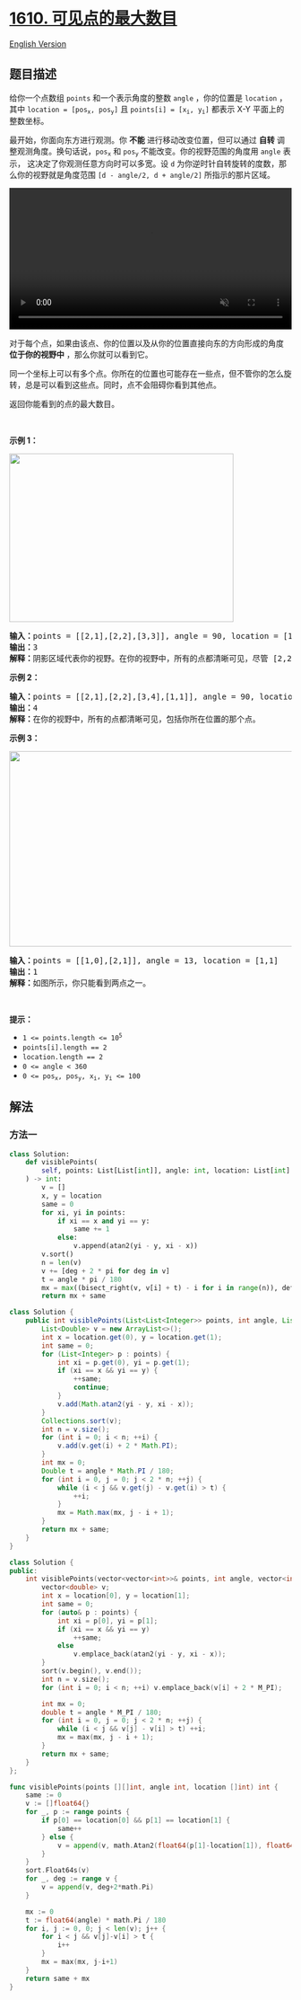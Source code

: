# [1610. 可见点的最大数目](https://leetcode.cn/problems/maximum-number-of-visible-points)

[English Version](/solution/1600-1699/1610.Maximum%20Number%20of%20Visible%20Points/README_EN.md)

<!-- tags:几何,数组,数学,排序,滑动窗口 -->

<!-- difficulty:困难 -->

## 题目描述

<!-- 这里写题目描述 -->

<p>给你一个点数组 <code>points</code> 和一个表示角度的整数 <code>angle</code> ，你的位置是 <code>location</code> ，其中 <code>location = [pos<sub>x</sub>, pos<sub>y</sub>]</code> 且 <code>points[i] = [x<sub>i</sub>, y<sub>i</sub>]</code> 都表示 X-Y 平面上的整数坐标。</p>

<p>最开始，你面向东方进行观测。你 <strong>不能</strong> 进行移动改变位置，但可以通过 <strong>自转</strong> 调整观测角度。换句话说，<code>pos<sub>x</sub></code> 和 <code>pos<sub>y</sub></code> 不能改变。你的视野范围的角度用 <code>angle</code> 表示， 这决定了你观测任意方向时可以多宽。设 <code>d</code> 为你逆时针自转旋转的度数，那么你的视野就是角度范围 <code>[d - angle/2, d + angle/2]</code> 所指示的那片区域。</p>

<video autoplay="" controls="" height="360" muted="" style="max-width:100%;height:auto;" width="750"><source src="https://fastly.jsdelivr.net/gh/doocs/leetcode@main/solution/1600-1699/1610.Maximum%20Number%20of%20Visible%20Points/images/angle.mp4" type="video/mp4" />Your browser does not support the video tag or this video format.</video>

<p>对于每个点，如果由该点、你的位置以及从你的位置直接向东的方向形成的角度 <strong>位于你的视野中</strong> ，那么你就可以看到它。</p>

<p>同一个坐标上可以有多个点。你所在的位置也可能存在一些点，但不管你的怎么旋转，总是可以看到这些点。同时，点不会阻碍你看到其他点。</p>

<p>返回你能看到的点的最大数目。</p>

<p> </p>

<p><strong>示例 1：</strong></p>

<p><img alt="" src="https://fastly.jsdelivr.net/gh/doocs/leetcode@main/solution/1600-1699/1610.Maximum%20Number%20of%20Visible%20Points/images/89a07e9b-00ab-4967-976a-c723b2aa8656.png" style="height: 300px; width: 400px;" /></p>

<pre>
<strong>输入：</strong>points = [[2,1],[2,2],[3,3]], angle = 90, location = [1,1]
<strong>输出：</strong>3
<strong>解释：</strong>阴影区域代表你的视野。在你的视野中，所有的点都清晰可见，尽管 [2,2] 和 [3,3]在同一条直线上，你仍然可以看到 [3,3] 。</pre>

<p><strong>示例 2：</strong></p>

<pre>
<strong>输入：</strong>points = [[2,1],[2,2],[3,4],[1,1]], angle = 90, location = [1,1]
<strong>输出：</strong>4
<strong>解释：</strong>在你的视野中，所有的点都清晰可见，包括你所在位置的那个点。</pre>

<p><strong>示例 3：</strong></p>

<p><img alt="" src="https://fastly.jsdelivr.net/gh/doocs/leetcode@main/solution/1600-1699/1610.Maximum%20Number%20of%20Visible%20Points/images/5010bfd3-86e6-465f-ac64-e9df941d2e49.png" style="height: 348px; width: 690px;" /></p>

<pre>
<strong>输入：</strong>points = [[1,0],[2,1]], angle = 13, location = [1,1]
<strong>输出：</strong>1
<strong>解释：</strong>如图所示，你只能看到两点之一。</pre>

<p> </p>

<p><strong>提示：</strong></p>

<ul>
	<li><code>1 <= points.length <= 10<sup>5</sup></code></li>
	<li><code>points[i].length == 2</code></li>
	<li><code>location.length == 2</code></li>
	<li><code>0 <= angle < 360</code></li>
	<li><code>0 <= pos<sub>x</sub>, pos<sub>y</sub>, x<sub>i</sub>, y<sub>i</sub> <= 100</code></li>
</ul>

## 解法

### 方法一

<!-- tabs:start -->

```python
class Solution:
    def visiblePoints(
        self, points: List[List[int]], angle: int, location: List[int]
    ) -> int:
        v = []
        x, y = location
        same = 0
        for xi, yi in points:
            if xi == x and yi == y:
                same += 1
            else:
                v.append(atan2(yi - y, xi - x))
        v.sort()
        n = len(v)
        v += [deg + 2 * pi for deg in v]
        t = angle * pi / 180
        mx = max((bisect_right(v, v[i] + t) - i for i in range(n)), default=0)
        return mx + same
```

```java
class Solution {
    public int visiblePoints(List<List<Integer>> points, int angle, List<Integer> location) {
        List<Double> v = new ArrayList<>();
        int x = location.get(0), y = location.get(1);
        int same = 0;
        for (List<Integer> p : points) {
            int xi = p.get(0), yi = p.get(1);
            if (xi == x && yi == y) {
                ++same;
                continue;
            }
            v.add(Math.atan2(yi - y, xi - x));
        }
        Collections.sort(v);
        int n = v.size();
        for (int i = 0; i < n; ++i) {
            v.add(v.get(i) + 2 * Math.PI);
        }
        int mx = 0;
        Double t = angle * Math.PI / 180;
        for (int i = 0, j = 0; j < 2 * n; ++j) {
            while (i < j && v.get(j) - v.get(i) > t) {
                ++i;
            }
            mx = Math.max(mx, j - i + 1);
        }
        return mx + same;
    }
}
```

```cpp
class Solution {
public:
    int visiblePoints(vector<vector<int>>& points, int angle, vector<int>& location) {
        vector<double> v;
        int x = location[0], y = location[1];
        int same = 0;
        for (auto& p : points) {
            int xi = p[0], yi = p[1];
            if (xi == x && yi == y)
                ++same;
            else
                v.emplace_back(atan2(yi - y, xi - x));
        }
        sort(v.begin(), v.end());
        int n = v.size();
        for (int i = 0; i < n; ++i) v.emplace_back(v[i] + 2 * M_PI);

        int mx = 0;
        double t = angle * M_PI / 180;
        for (int i = 0, j = 0; j < 2 * n; ++j) {
            while (i < j && v[j] - v[i] > t) ++i;
            mx = max(mx, j - i + 1);
        }
        return mx + same;
    }
};
```

```go
func visiblePoints(points [][]int, angle int, location []int) int {
	same := 0
	v := []float64{}
	for _, p := range points {
		if p[0] == location[0] && p[1] == location[1] {
			same++
		} else {
			v = append(v, math.Atan2(float64(p[1]-location[1]), float64(p[0]-location[0])))
		}
	}
	sort.Float64s(v)
	for _, deg := range v {
		v = append(v, deg+2*math.Pi)
	}

	mx := 0
	t := float64(angle) * math.Pi / 180
	for i, j := 0, 0; j < len(v); j++ {
		for i < j && v[j]-v[i] > t {
			i++
		}
		mx = max(mx, j-i+1)
	}
	return same + mx
}
```

<!-- tabs:end -->

<!-- end -->
